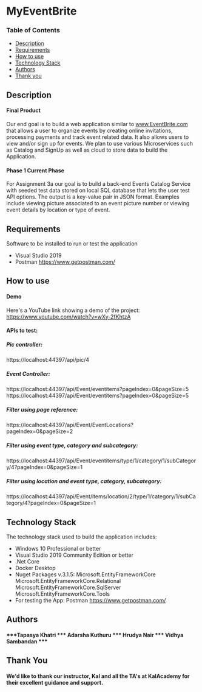 # MyEventBrite

### Table of Contents
- [Description](#description)
- [Requirements](#requirements)
- [How to use](#How-to-use)
- [Technology Stack](#technology-stack)
- [Authors](#authors)
- [Thank you](#thank-you)

## Description
#### Final Product
Our end goal is to build a web application similar to www.EventBrite.com that allows a user to organize events by creating online invitations, processing payments and track event related data. 
It also allows users to view and/or sign up for events. We plan to use various Microservices such as Catalog and SignUp as well as cloud to store data to build the Application.

#### Phase 1 Current Phase
For Assignment 3a our goal is to build a back-end Events Catalog Service with seeded test data stored on local SQL database that lets the user test API options. The output is a key-value pair in JSON format. 
Examples include viewing picture associated to an event picture number or viewing event details by location or type of event.

## Requirements
Software to be installed to run or test the application
- Visual Studio 2019 
- Postman https://www.getpostman.com/

## How to use
#### Demo
Here's a YouTube link showing a demo of the project:
https://www.youtube.com/watch?v=wXy-2fKhtzA

#### APIs to test:
##### Pic controller:
https://localhost:44397/api/pic/4

##### Event Controller:
https://localhost:44397/api/Event/eventitems?pageIndex=0&pageSize=5
https://localhost:44397/api/Event/eventitems?pageIndex=0&pageSize=5

##### Filter using page reference:
https://localhost:44397/api/Event/EventLocations?pageIndex=0&pageSize=2

##### Filter using event type, category and subcategory:
https://localhost:44397/api/Event/eventitems/type/1/category/1/subCategory/4?pageIndex=0&pageSize=1

##### Filter using location and event type, category, subcategory:
https://localhost:44397/api/Event/items/location/2/type/1/category/1/subCategory/4?pageIndex=0&pageSize=1

## Technology Stack
The technology stack used to build the application includes:
- Windows 10 Professional or better
- Visual Studio 2019 Community Edition or better
- .Net Core
- Docker Desktop
- Nuget Packages v.3.1.5: 
  Microsoft.EntityFrameworkCore
  Microsoft.EntityFrameworkCore.Relational
  Microsoft.EntityFrameworkCore.SqlServer
  Microsoft.EntityFrameworkCore.Tools
- For testing the App: Postman https://www.getpostman.com/

## Authors
#### ***Tapasya Khatri *** Adarsha Kuthuru *** Hrudya Nair *** Vidhya Sambandan ***

## Thank You
#### We'd like to thank our instructor, Kal and all the TA's at KalAcademy for their excellent guidance and support. 







